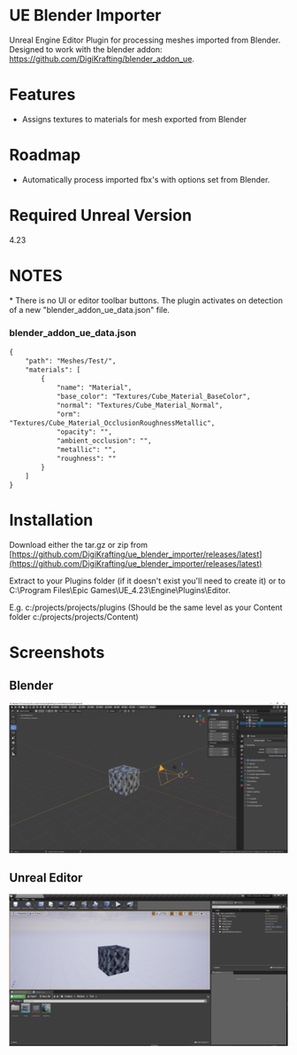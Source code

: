 # UE Blender Importer

Unreal Engine Editor Plugin for processing meshes imported from Blender. Designed to work with the blender addon: https://github.com/DigiKrafting/blender_addon_ue.

# Features

- Assigns textures to materials for mesh exported from Blender

# Roadmap

- Automatically process imported fbx's with options set from Blender.

# Required Unreal Version

4.23

# NOTES 

\* There is no UI or editor toolbar buttons. The plugin activates on detection of a new "blender_addon_ue_data.json" file.

### blender_addon_ue_data.json
~~~
{
    "path": "Meshes/Test/",
    "materials": [
        {
            "name": "Material",
            "base_color": "Textures/Cube_Material_BaseColor",
            "normal": "Textures/Cube_Material_Normal",
            "orm": "Textures/Cube_Material_OcclusionRoughnessMetallic",
            "opacity": "",
            "ambient_occlusion": "",
            "metallic": "",
            "roughness": ""
        }
    ]
}
~~~

# Installation

Download either the tar.gz or zip from [https://github.com/DigiKrafting/ue_blender_importer/releases/latest](https://github.com/DigiKrafting/ue_blender_importer/releases/latest)

Extract to your Plugins folder (if it doesn't exist you'll need to create it) or to C:\Program Files\Epic Games\UE_4.23\Engine\Plugins\Editor.

E.g. c:/projects/projects/plugins (Should be the same level as your Content folder c:/projects/projects/Content)

# Screenshots
## Blender
![alt](/screenshots/ue_blender.png)
## Unreal Editor
![alt](/screenshots/ue_material_setup.png)
